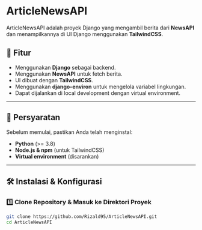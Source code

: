 # ArticleNewsAPI
ArticleNewsAPI adalah proyek Django yang mengambil berita dari **NewsAPI** dan menampilkannya di UI Django menggunakan **TailwindCSS**.

## 🚀 Fitur
- Menggunakan **Django** sebagai backend.
- Menggunakan **NewsAPI** untuk fetch berita.
- UI dibuat dengan **TailwindCSS**.
- Menggunakan **django-environ** untuk mengelola variabel lingkungan.
- Dapat dijalankan di local development dengan virtual environment.

---

## 📌 Persyaratan
Sebelum memulai, pastikan Anda telah menginstal:
- **Python** (>= 3.8)
- **Node.js & npm** (untuk TailwindCSS)
- **Virtual environment** (disarankan)

---

## 🛠 Instalasi & Konfigurasi

### 1️⃣ Clone Repository & Masuk ke Direktori Proyek
```bash
git clone https://github.com/Rizald95/ArticleNewsAPI.git
cd ArticleNewsAPI